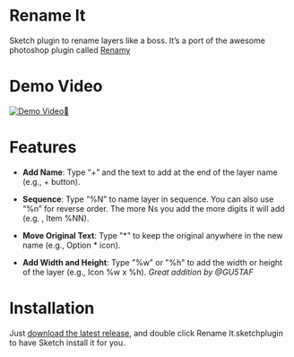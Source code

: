  Rename It
========

Sketch plugin to rename layers like a boss. It’s a port of the awesome photoshop plugin called [Renamy](http://www.renamy.com/)

Demo Video
==
[![Demo Video](http://secure-b.vimeocdn.com/ts/462/215/462215169_960.jpg)](http://vimeo.com/85064841)

Features
==
- **Add Name**: Type “+” and the text to add at the end of the layer name (e.g., + button).

- **Sequence**:  Type “%N” to name layer in sequence. You can also use “%n” for reverse order. The more Ns you add the more digits it will add (e.g. , Item %NN).

- **Move Original Text**: Type "\*" to keep the original anywhere in the new name (e.g., Option \* icon).

- **Add Width and Height**: Type "%w" or "%h" to add the width or height of the layer  (e.g., Icon %w x %h). *Great addition by @GU5TAF*

Installation
==
Just [download the latest release](https://github.com/rodi01/RenameIt/archive/v1.2.zip), and double click Rename It.sketchplugin to have Sketch install it for you.
